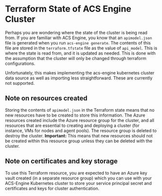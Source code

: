 # Terraform State of ACS Engine Cluster

Perhaps you are wondering where the state of the cluster is being read from. If you are familiar with ACS Engine, you know that an `apimodel.json` file is generated when you run `acs-engine generate`. The contents of this file are stored in the `terraform.tfstate` file as the value of `api_model`. This is where the state is read from, and it is updated as needed. This is done with the assumption that the cluster will only be changed through terraform configurations.

Unfortunately, this makes implementing the acs-engine kubernetes cluster data source as well as importing less straightforward. These are currently not supported.

## Note on resources created

Storing the contents of `apimodel.json` in the Terraform state means that no new resources have to be created to store this information. The Azure resources created include the Azure resource group for the cluster, and all resources that are essential to creating and deploying a cluster (for instance, VMs for nodes and agent pools). The resource group is deleted to destroy the cluster. **Important:** This means that new resources should not be created within this resource group unless they can be deleted with the cluster.

## Note on certificates and key storage

To use this Terraform resource, you are expected to have an Azure key vault created (in a separate resource group) which you can use with your ACS-Engine Kubernetes cluster to store your service principal secret and certificates and keys for cluster authentication.